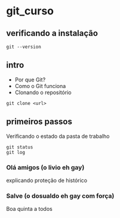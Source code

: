 # git_curso

## verificando a instalação

```
git --version
```

## intro

- Por que Git?
- Como o Git funciona
- Clonando o repositório

```
git clone <url>
```

## primeiros passos

Verificando o estado da pasta de trabalho
```
git status
git log
```

### Olá amigos (o livio eh gay)

explicando proteção de histórico

### Salve (o dosualdo eh gay com força)

Boa quinta a todos